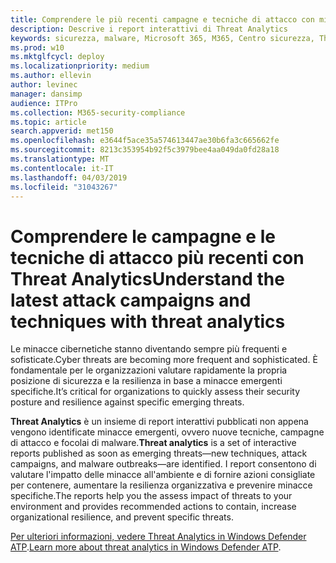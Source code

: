 ```yaml
---
title: Comprendere le più recenti campagne e tecniche di attacco con minacce analitiche
description: Descrive i report interattivi di Threat Analytics
keywords: sicurezza, malware, Microsoft 365, M365, Centro sicurezza, Threat Analytics, Windows Defender ATP, Cyber, posizione di sicurezza, minacce emergenti
ms.prod: w10
ms.mktglfcycl: deploy
ms.localizationpriority: medium
ms.author: ellevin
author: levinec
manager: dansimp
audience: ITPro
ms.collection: M365-security-compliance
ms.topic: article
search.appverid: met150
ms.openlocfilehash: e3644f5ace35a574613447ae30b6fa3c665662fe
ms.sourcegitcommit: 8213c353954b92f5c3979bee4aa049da0fd28a18
ms.translationtype: MT
ms.contentlocale: it-IT
ms.lasthandoff: 04/03/2019
ms.locfileid: "31043267"
---
```

# <a name="understand-the-latest-attack-campaigns-and-techniques-with-threat-analytics"></a><span data-ttu-id="0c60b-104">Comprendere le campagne e le tecniche di attacco più recenti con Threat Analytics</span><span class="sxs-lookup"><span data-stu-id="0c60b-104">Understand the latest attack campaigns and techniques with threat analytics</span></span>

<span data-ttu-id="0c60b-105">Le minacce cibernetiche stanno diventando sempre più frequenti e sofisticate.</span><span class="sxs-lookup"><span data-stu-id="0c60b-105">Cyber threats are becoming more frequent and sophisticated.</span></span> <span data-ttu-id="0c60b-106">È fondamentale per le organizzazioni valutare rapidamente la propria posizione di sicurezza e la resilienza in base a minacce emergenti specifiche.</span><span class="sxs-lookup"><span data-stu-id="0c60b-106">It’s critical for organizations to quickly assess their security posture and resilience against specific emerging threats.</span></span>

<span data-ttu-id="0c60b-107">**Threat Analytics** è un insieme di report interattivi pubblicati non appena vengono identificate minacce emergenti, ovvero nuove tecniche, campagne di attacco e focolai di malware.</span><span class="sxs-lookup"><span data-stu-id="0c60b-107">**Threat analytics** is a set of interactive reports published as soon as emerging threats—new techniques, attack campaigns, and malware outbreaks—are identified.</span></span> <span data-ttu-id="0c60b-108">I report consentono di valutare l'impatto delle minacce all'ambiente e di fornire azioni consigliate per contenere, aumentare la resilienza organizzativa e prevenire minacce specifiche.</span><span class="sxs-lookup"><span data-stu-id="0c60b-108">The reports help you the assess impact of threats to your environment and provides recommended actions to contain, increase organizational resilience, and prevent specific threats.</span></span>

<span data-ttu-id="0c60b-109">[Per ulteriori informazioni, vedere Threat Analytics in Windows Defender ATP](https://docs.microsoft.com/en-us/windows/security/threat-protection/windows-defender-atp/threat-analytics).</span><span class="sxs-lookup"><span data-stu-id="0c60b-109">[Learn more about threat analytics in Windows Defender ATP](https://docs.microsoft.com/en-us/windows/security/threat-protection/windows-defender-atp/threat-analytics).</span></span>  
